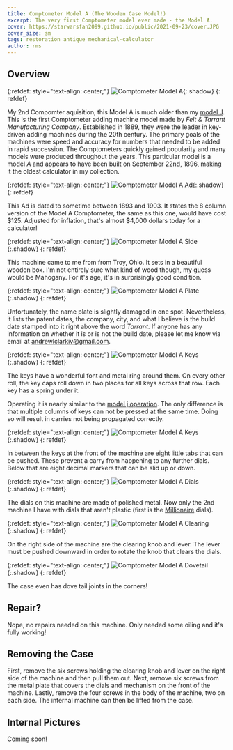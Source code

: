 ```yaml
---
title: Comptometer Model A (The Wooden Case Model!)
excerpt: The very first Comptometer model ever made - the Model A.
cover: https://starwarsfan2099.github.io/public/2021-09-23/cover.JPG
cover_size: sm
tags: restoration antique mechanical-calculator
author: rms
---
```


## Overview 

{:refdef: style="text-align: center;"}
![Comptometer Model A](https://starwarsfan2099.github.io/public/2021-09-23/main.JPG){:.shadow}
{: refdef}

My 2nd Compomter aquisition, this Model A is much older than my [model J](https://starwarsfan2099.github.io/2021/02/09/comptometer-model-j.html). This is the first Comptometer adding machine model made by *Felt & Tarrant Manufacturing Company*. Established in 1889, they were the leader in key-driven adding machines during the 20th century. The primary goals of the machines were speed and accuracy for numbers that needed to be added in rapid succession. The Comptometers quickly gained popularity and many models were produced throughout the years. This particular model is a model *A* and appears to have been built on September 22nd, 1896, making it the oldest calculator in my collection.

{:refdef: style="text-align: center;"}
![Comptometer Model A Ad](https://starwarsfan2099.github.io/public/2021-09-23/ad.jpg){:.shadow}
{: refdef}

This Ad is dated to sometime between 1893 and 1903. It states the 8 column version of the Model A Comptometer, the same as this one, would have cost $125. Adjusted for inflation, that's almost $4,000 dollars today for a calculator!

{:refdef: style="text-align: center;"}
![Comptometer Model A Side](https://starwarsfan2099.github.io/public/2021-09-23/side.JPG){:.shadow}
{: refdef}

This machine came to me from from Troy, Ohio. It sets in a beautiful wooden box. I'm not entirely sure what kind of wood though, my guess would be Mahogany. For it's age, it's in surprisingly good condition. 

{:refdef: style="text-align: center;"}
![Comptometer Model A Plate](https://starwarsfan2099.github.io/public/2021-09-23/plate.JPG){:.shadow}
{: refdef}

Unfortunately, the name plate is slightly damaged in one spot. Nevertheless, it lists the patent dates, the company, city, and what I believe is the build date stamped into it right above the word *Tarrant*. If anyone has any information on whether it is or is not the build date, please let me know via email at [andrewlclarkiv@gmail.com](mailto:andrewlclarkiv@gmail.com). 

{:refdef: style="text-align: center;"}
![Comptometer Model A Keys](https://starwarsfan2099.github.io/public/2021-09-23/keys.JPG){:.shadow}
{: refdef}

The keys have a wonderful font and metal ring around them. On every other roll, the key caps roll down in two places for all keys across that row. Each key has a spring under it. 

Operating it is nearly similar to the [model j operation](https://starwarsfan2099.github.io/2021/02/09/comptometer-model-j.html#operation). The only difference is that multiple columns of keys can not be pressed at the same time. Doing so will result in carries not being propagated correctly. 

{:refdef: style="text-align: center;"}
![Comptometer Model A Keys](https://starwarsfan2099.github.io/public/2021-09-23/front.JPG){:.shadow}
{: refdef}

In between the keys at the front of the machine are eight little tabs that can be pushed. These prevent a carry from happening to any further dials. Below that are eight decimal markers that can be slid up or down. 

{:refdef: style="text-align: center;"}
![Comptometer Model A Dials](https://starwarsfan2099.github.io/public/2021-09-23/dial.JPG){:.shadow}
{: refdef}

The dials on this machine are made of polished metal. Now only the 2nd machine I have with dials that aren't plastic (first is the [Millionaire](https://starwarsfan2099.github.io/2021/02/23/millionaire-calculator.html) dials). 

{:refdef: style="text-align: center;"}
![Comptometer Model A Clearing](https://starwarsfan2099.github.io/public/2021-09-23/clear.JPG){:.shadow}
{: refdef}

On the right side of the machine are the clearing knob and lever. The lever must be pushed downward in order to rotate the knob that clears the dials.

{:refdef: style="text-align: center;"}
![Comptometer Model A Dovetail](https://starwarsfan2099.github.io/public/2021-09-23/dove_tail.JPG){:.shadow}
{: refdef}

The case even has dove tail joints in the corners! 

## Repair?

Nope, no repairs needed on this machine. Only needed some oiling and it's fully working!

## Removing the Case

First, remove the six screws holding the clearing knob and lever on the right side of the machine and then pull them out. Next, remove six screws from the metal plate that covers the dials and mechanism on the front of the machine. Lastly, remove the four screws in the body of the machine, two on each side. The internal machine can then be lifted from the case. 

## Internal Pictures

Coming soon!